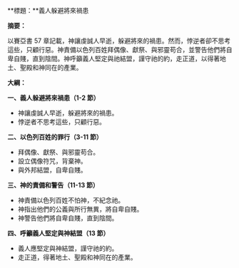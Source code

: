**標題：**義人躲避將來禍患

**摘要：**

以賽亞書 57 章記載，神讓虔誠人早逝，躲避將來的禍患。然而，悖逆者卻不思考這些，只顧行惡。神責備以色列百姓拜偶像、獻祭、與邪靈苟合，並警告他們將自卑自賤，直到陰間。神呼籲義人堅定與祂結盟，謹守祂的約，走正道，以得著地土、聖殿和神同在的產業。

**大綱：**

**一、義人躲避將來禍患（1-2 節）**
* 神讓虔誠人早逝，躲避將來的禍患。
* 悖逆者不思考這些，只顧行惡。

**二、以色列百姓的罪行（3-11 節）**
* 拜偶像、獻祭、與邪靈苟合。
* 設立偶像符咒，背棄神。
* 與外邦結盟，自卑自賤。

**三、神的責備和警告（11-13 節）**
* 神責備以色列百姓不怕神，不紀念祂。
* 神指出他們的公義與所行無異，將自卑自賤。
* 神警告他們將自卑自賤，直到陰間。

**四、呼籲義人堅定與神結盟（13 節）**
* 義人應堅定與神結盟，謹守祂的約。
* 走正道，得著地土、聖殿和神同在的產業。